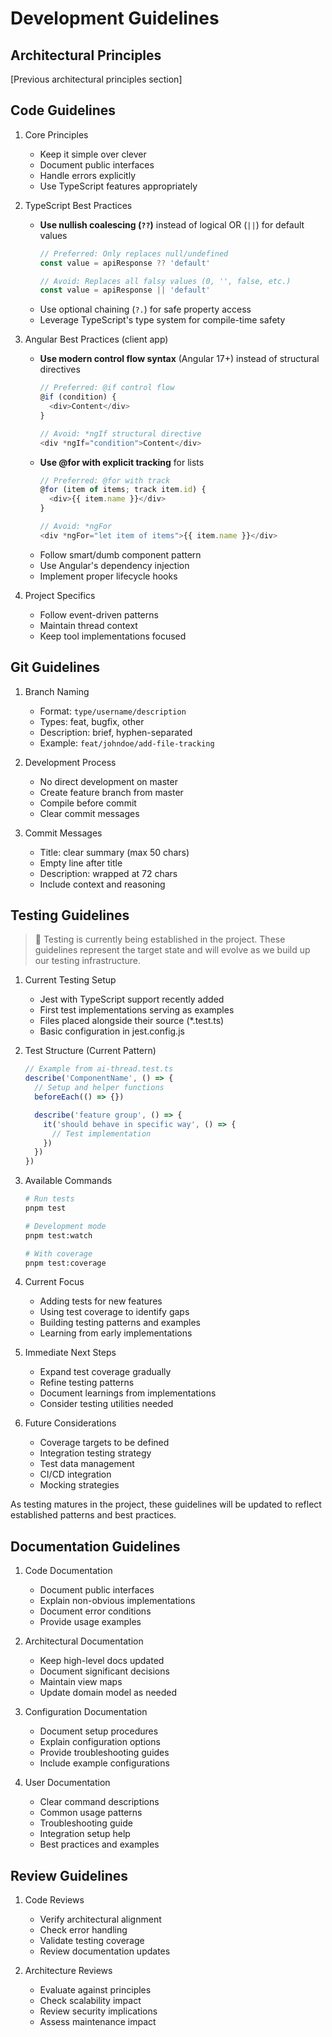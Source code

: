 # Development Guidelines

## Architectural Principles

[Previous architectural principles section]

## Code Guidelines

1. Core Principles
   - Keep it simple over clever
   - Document public interfaces
   - Handle errors explicitly
   - Use TypeScript features appropriately

2. TypeScript Best Practices
   - **Use nullish coalescing (`??`)** instead of logical OR (`||`) for default values
     ```typescript
     // Preferred: Only replaces null/undefined
     const value = apiResponse ?? 'default'

     // Avoid: Replaces all falsy values (0, '', false, etc.)
     const value = apiResponse || 'default'
     ```
   - Use optional chaining (`?.`) for safe property access
   - Leverage TypeScript's type system for compile-time safety

3. Angular Best Practices (client app)
   - **Use modern control flow syntax** (Angular 17+) instead of structural directives
     ```typescript
     // Preferred: @if control flow
     @if (condition) {
       <div>Content</div>
     }

     // Avoid: *ngIf structural directive
     <div *ngIf="condition">Content</div>
     ```
   - **Use @for with explicit tracking** for lists
     ```typescript
     // Preferred: @for with track
     @for (item of items; track item.id) {
       <div>{{ item.name }}</div>
     }

     // Avoid: *ngFor
     <div *ngFor="let item of items">{{ item.name }}</div>
     ```
   - Follow smart/dumb component pattern
   - Use Angular's dependency injection
   - Implement proper lifecycle hooks

4. Project Specifics
   - Follow event-driven patterns
   - Maintain thread context
   - Keep tool implementations focused

## Git Guidelines

1. Branch Naming
   - Format: `type/username/description`
   - Types: feat, bugfix, other
   - Description: brief, hyphen-separated
   - Example: `feat/johndoe/add-file-tracking`

2. Development Process
   - No direct development on master
   - Create feature branch from master
   - Compile before commit
   - Clear commit messages

3. Commit Messages
   - Title: clear summary (max 50 chars)
   - Empty line after title
   - Description: wrapped at 72 chars
   - Include context and reasoning

## Testing Guidelines

> 🚧 Testing is currently being established in the project. These guidelines represent the target state and will evolve
> as we build up our testing infrastructure.

1. Current Testing Setup
   - Jest with TypeScript support recently added
   - First test implementations serving as examples
   - Files placed alongside their source (*.test.ts)
   - Basic configuration in jest.config.js

2. Test Structure (Current Pattern)
   ```typescript
   // Example from ai-thread.test.ts
   describe('ComponentName', () => {
     // Setup and helper functions
     beforeEach(() => {})

     describe('feature group', () => {
       it('should behave in specific way', () => {
         // Test implementation
       })
     })
   })
   ```

3. Available Commands
   ```bash
   # Run tests
   pnpm test

   # Development mode
   pnpm test:watch

   # With coverage
   pnpm test:coverage
   ```

4. Current Focus
   - Adding tests for new features
   - Using test coverage to identify gaps
   - Building testing patterns and examples
   - Learning from early implementations

5. Immediate Next Steps
   - Expand test coverage gradually
   - Refine testing patterns
   - Document learnings from implementations
   - Consider testing utilities needed

6. Future Considerations
   - Coverage targets to be defined
   - Integration testing strategy
   - Test data management
   - CI/CD integration
   - Mocking strategies

As testing matures in the project, these guidelines will be updated to reflect established patterns and best practices.

## Documentation Guidelines

1. Code Documentation
   - Document public interfaces
   - Explain non-obvious implementations
   - Document error conditions
   - Provide usage examples

2. Architectural Documentation
   - Keep high-level docs updated
   - Document significant decisions
   - Maintain view maps
   - Update domain model as needed

3. Configuration Documentation
   - Document setup procedures
   - Explain configuration options
   - Provide troubleshooting guides
   - Include example configurations

4. User Documentation
   - Clear command descriptions
   - Common usage patterns
   - Troubleshooting guide
   - Integration setup help
   - Best practices and examples

## Review Guidelines

1. Code Reviews
   - Verify architectural alignment
   - Check error handling
   - Validate testing coverage
   - Review documentation updates

2. Architecture Reviews
   - Evaluate against principles
   - Check scalability impact
   - Review security implications
   - Assess maintenance impact
